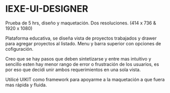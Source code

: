# IEXE-UI-DESIGNER

Prueba de 5 hrs, diseño y maquetación. Dos resoluciones.
(414 x 736 & 1920 x 1080)

Plataforma educativa, se diseña vista de proyectos trabajados y drawer para agregar proyectos al listado. Menu y barra superior con opciones de cofiguración.

Creo que se hay pasos que deben sintetizarse y entre mas intuitivo y sencillo esten hay menor rango de error o frustración de los usuarios, es por eso que decidi unir ambos requerimientos en una sola vista.

Utilicé UIKIT como framework para apoyarme a la maquetación a que fuera mas rápida y fluida.
